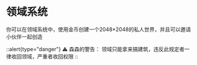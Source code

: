 # 领域系统

你可以在领域系统中，使用金币创建一个2048*2048的私人世界，并且可以邀请小伙伴一起创造

::alert{type="danger"}
⚠ 森森的警告：
领域只能拿来搞建筑，违反此规定者一律收回领域，严重者收回权限
::